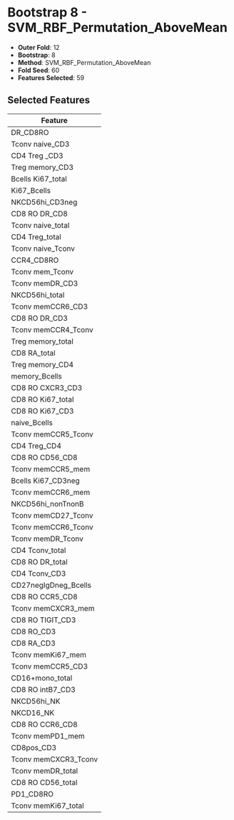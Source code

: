 # Bootstrap 8 - SVM_RBF_Permutation_AboveMean

- **Outer Fold**: 12
- **Bootstrap**: 8
- **Method**: SVM_RBF_Permutation_AboveMean
- **Fold Seed**: 60
- **Features Selected**: 59

## Selected Features

| Feature |
|---------|
| DR_CD8RO |
| Tconv naive_CD3 |
| CD4 Treg _CD3 |
| Treg memory_CD3 |
| Bcells Ki67_total |
| Ki67_Bcells |
| NKCD56hi_CD3neg |
| CD8 RO DR_CD8 |
| Tconv naive_total |
| CD4 Treg_total |
| Tconv naive_Tconv |
| CCR4_CD8RO |
| Tconv mem_Tconv |
| Tconv memDR_CD3 |
| NKCD56hi_total |
| Tconv memCCR6_CD3 |
| CD8 RO DR_CD3 |
| Tconv memCCR4_Tconv |
| Treg memory_total |
| CD8 RA_total |
| Treg memory_CD4 |
| memory_Bcells |
| CD8 RO CXCR3_CD3 |
| CD8 RO Ki67_total |
| CD8  RO Ki67_CD3 |
| naive_Bcells |
| Tconv memCCR5_Tconv |
| CD4 Treg_CD4 |
| CD8 RO CD56_CD8 |
| Tconv memCCR5_mem |
| Bcells Ki67_CD3neg |
| Tconv memCCR6_mem |
| NKCD56hi_nonTnonB |
| Tconv memCD27_Tconv |
| Tconv memCCR6_Tconv |
| Tconv memDR_Tconv |
| CD4 Tconv_total |
| CD8 RO DR_total |
| CD4 Tconv_CD3 |
| CD27negIgDneg_Bcells |
| CD8 RO CCR5_CD8 |
| Tconv memCXCR3_mem |
| CD8 RO TIGIT_CD3 |
| CD8 RO_CD3 |
| CD8 RA_CD3 |
| Tconv memKi67_mem |
| Tconv memCCR5_CD3 |
| CD16+mono_total |
| CD8 RO intB7_CD3 |
| NKCD56hi_NK |
| NKCD16_NK |
| CD8 RO CCR6_CD8 |
| Tconv memPD1_mem |
| CD8pos_CD3 |
| Tconv memCXCR3_Tconv |
| Tconv memDR_total |
| CD8 RO CD56_total |
| PD1_CD8RO |
| Tconv memKi67_total |
